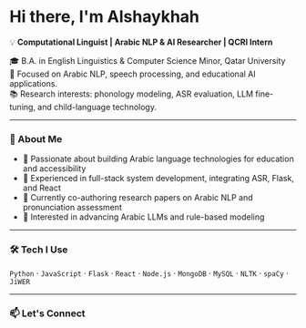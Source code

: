 # Hi there, I'm Alshaykhah 

💡 **Computational Linguist | Arabic NLP & AI Researcher | QCRI Intern**

🎓 B.A. in English Linguistics & Computer Science Minor, Qatar University  
🔬 Focused on Arabic NLP, speech processing, and educational AI applications.  
📚 Research interests: phonology modeling, ASR evaluation, LLM fine-tuning, and child-language technology.

---

### 🧠 About Me
- 💬 Passionate about building Arabic language technologies for education and accessibility  
- 🤖 Experienced in full-stack system development, integrating ASR, Flask, and React  
- 📝 Currently co-authoring research papers on Arabic NLP and pronunciation assessment  
- 🎯 Interested in advancing Arabic LLMs and rule-based modeling

---

### 🛠️ Tech I Use
`Python` · `JavaScript` · `Flask` · `React` · `Node.js` · `MongoDB` · `MySQL` · `NLTK` · `spaCy` · `JiWER`

---

### 📫 Let's Connect

